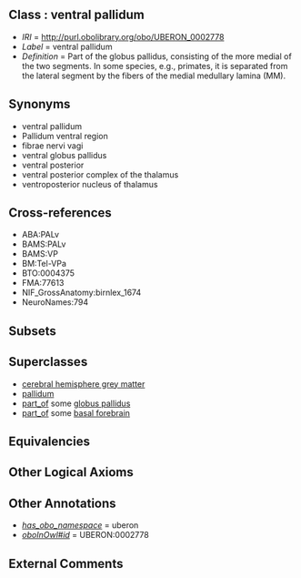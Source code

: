 
## Class : ventral pallidum

 * *IRI* = http://purl.obolibrary.org/obo/UBERON_0002778
 * *Label* = ventral pallidum
 * *Definition* = Part of the globus pallidus, consisting of the more medial of the two segments.  In some species, e.g., primates, it is separated from the lateral segment by the fibers of the medial medullary lamina (MM).

## Synonyms

 * ventral pallidum
 * Pallidum ventral region
 * fibrae nervi vagi
 * ventral globus pallidus
 * ventral posterior
 * ventral posterior complex of the thalamus
 * ventroposterior nucleus of thalamus

## Cross-references

 * ABA:PALv
 * BAMS:PALv
 * BAMS:VP
 * BM:Tel-VPa
 * BTO:0004375
 * FMA:77613
 * NIF_GrossAnatomy:birnlex_1674
 * NeuroNames:794

## Subsets


## Superclasses

 * [cerebral hemisphere grey matter](../../UBERON/01/UBERON_0005401.md)
 * [pallidum](../../UBERON/14/UBERON_0006514.md)
 * [part_of](../../BFO/50/BFO_0000050.md) some [globus pallidus](../../UBERON/75/UBERON_0001875.md)
 * [part_of](../../BFO/50/BFO_0000050.md) some [basal forebrain](../../UBERON/43/UBERON_0002743.md)

## Equivalencies


## Other Logical Axioms


## Other Annotations

 * *[has_obo_namespace](../../ce/oboInOwl#hasOBONamespace.md)* = uberon
 * *[oboInOwl#id](../../id/oboInOwl#id.md)* = UBERON:0002778

## External Comments

